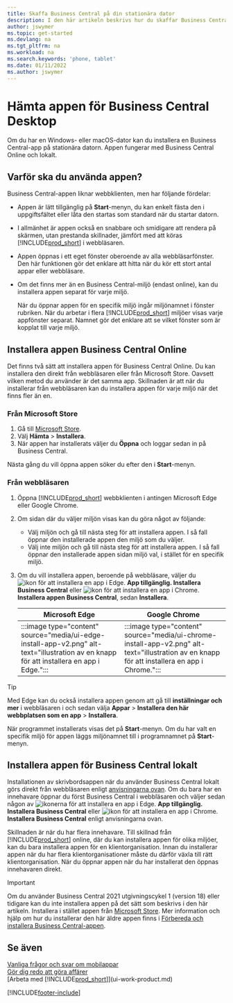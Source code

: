 ```yaml
---
title: Skaffa Business Central på din stationära dator
description: I den här artikeln beskrivs hur du skaffar Business Central-appen på stationär Windows eller Mac iOS.
author: jswymer
ms.topic: get-started
ms.devlang: na
ms.tgt_pltfrm: na
ms.workload: na
ms.search.keywords: 'phone, tablet'
ms.date: 01/11/2022
ms.author: jswymer
---
```

# Hämta appen för Business Central Desktop

Om du har en Windows- eller macOS-dator kan du installera en Business Central-app på stationära datorn. Appen fungerar med Business Central Online och lokalt.

## Varför ska du använda appen?

Business Central-appen liknar webbklienten, men har följande fördelar:

- Appen är lätt tillgänglig på **Start**-menyn, du kan enkelt fästa den i uppgiftsfältet eller låta den startas som standard när du startar datorn.
- I allmänhet är appen också en snabbare och smidigare att rendera på skärmen, utan prestanda skillnader, jämfört med att köras [!INCLUDE[prod_short](includes/prod_short.md)] i webbläsaren.
- Appen öppnas i ett eget fönster oberoende av alla webbläsarfönster. Den här funktionen gör det enklare att hitta när du kör ett stort antal appar eller webbläsare.
- Om det finns mer än en Business Central-miljö (endast online), kan du installera appen separat för varje miljö.

     När du öppnar appen för en specifik miljö ingår miljönamnet i fönster rubriken. När du arbetar i flera [!INCLUDE[prod_short](includes/prod_short.md)] miljöer visas varje appfönster separat. Namnet gör det enklare att se vilket fönster som är kopplat till varje miljö.

## Installera appen Business Central Online

Det finns två sätt att installera appen för Business Central Online. Du kan installera den direkt från webbläsaren eller från Microsoft Store. Oavsett vilken metod du använder är det samma app. Skillnaden är att när du installerar från webbläsaren kan du installera appen för varje miljö när det finns fler än en.

### Från Microsoft Store

1. Gå till [Microsoft Store](https://go.microsoft.com/fwlink/?linkid=2182870).
2. Välj **Hämta** > **Installera**. 
3. När appen har installerats väljer du **Öppna** och loggar sedan in på Business Central.

Nästa gång du vill öppna appen söker du efter den i **Start**-menyn.

### Från webbläsaren

1. Öppna [!INCLUDE[prod_short](includes/prod_short.md)] webbklienten i antingen Microsoft Edge eller Google Chrome.

2. Om sidan där du väljer miljön visas kan du göra något av följande:

   - Välj miljön och gå till nästa steg för att installera appen. I så fall öppnar den installerade appen den miljö som du väljer.
   - Välj inte miljön och gå till nästa steg för att installera appen. I så fall öppnar den installerade appen sidan miljö val, i stället för en specifik miljö.

3. Om du vill installera appen, beroende på webbläsare, väljer du ![ ikon för att installera en app i Edge.](media/ui-edge-install-app-icon.png) **App tillgänglig. Installera Business Central** eller ![ ikon för att installera en app i Chrome.](media/ui-chrome-install-app-icon.png) **Installera appen Business Central**, sedan **Installera**.

   | Microsoft Edge | Google Chrome |
   |--|--|
   | :::image type="content" source="media/ui-edge-install-app-v2.png" alt-text="illustration av en knapp för att installera en app i Edge."::: | :::image type="content" source="media/ui-chrome-install-app-v2.png" alt-text="illustration av en knapp för att installera en app i Chrome."::: |

  > [!TIP]
  > Med Edge kan du också installera appen genom att gå till **inställningar och mer** i webbläsaren i och sedan välja **Appar** > **Installera den här webbplatsen som en app** > **Installera**.

När programmet installerats visas det på **Start**-menyn. Om du har valt en specifik miljö för appen läggs miljönamnet till i programnamnet på **Start**-menyn.

## Installera appen för Business Central lokalt

Installationen av skrivbordsappen när du använder Business Central lokalt görs direkt från webbläsaren enligt [anvisningarna ovan](#from-the-browser). Om du bara har en innehavare öppnar du först Business Central i webbläsaren och väljer sedan någon av ![ ikonerna för att installera en app i Edge.](media/ui-edge-install-app-icon.png) **App tillgänglig. Installera Business Central** eller ![ ikon för att installera en app i Chrome.](media/ui-chrome-install-app-icon.png) **Installera Business Central** enligt anvisningarna ovan.

Skillnaden är när du har flera innehavare. Till skillnad från [!INCLUDE[prod_short](includes/prod_short.md)] online, där du kan installera appen för olika miljöer, kan du bara installera appen för en klientorganisation. Innan du installerar appen när du har flera klientorganisationer måste du därför växla till rätt klientorganisation. När du öppnar appen när du har installerat den öppnas innehavaren direkt.

> [!IMPORTANT]
> Om du använder Business Central 2021 utgivningscykel 1 (version 18) eller tidigare kan du inte installera appen på det sätt som beskrivs i den här artikeln. Installera i stället appen från [Microsoft Store](https://go.microsoft.com/fwlink/?LinkId=734848). Mer information och hjälp om hur du installerar den här äldre appen finns i [Förbereda och installera Business Central-appen](/dynamics365/business-central/dev-itpro/deployment/install-business-central-app).

## Se även

[Vanliga frågor och svar om mobilappar](ui-mobile-faq.yml)  
[Gör dig redo att göra affärer](ui-get-ready-business.md)  
[Arbeta med [!INCLUDE[prod_short](includes/prod_short.md)]](ui-work-product.md)  


[!INCLUDE[footer-include](includes/footer-banner.md)]
